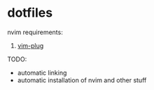 # dotfiles

nvim requirements:
1. [vim-plug](https://github.com/junegunn/vim-plug)

TODO:
* automatic linking
* automatic installation of nvim and other stuff

